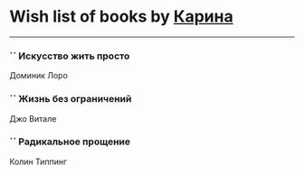 # Wish list of books by [Карина](https://plus.google.com/u/0/113094351246440936608/)
---

### `` Искусство жить просто
Доминик Лоро

### `` Жизнь без ограничений
Джо Витале

### `` Радикальное прощение
Колин Типпинг

